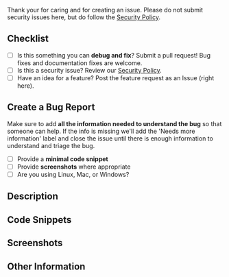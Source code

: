 Thank your for caring and for creating an issue. Please do not submit security issues here, but do follow the [Security Policy](../SECURITY.md).

## Checklist
- [ ] Is this something you can **debug and fix**? Submit a pull request! Bug fixes and documentation fixes are welcome.
- [ ] Is this a security issue? Review our [Security Policy](../SECURITY.md).
- [ ] Have an idea for a feature? Post the feature request as an Issue (right here).

## Create a Bug Report

Make sure to add **all the information needed to understand the bug** so that someone can help. If the info is
missing we'll add the 'Needs more information' label and close the issue until there is enough information to
understand and triage the bug.

- [ ] Provide a **minimal code snippet**
- [ ] Provide **screenshots** where appropriate
- [ ] Are you using Linux, Mac, or Windows?

## Description

## Code Snippets

## Screenshots

## Other Information

